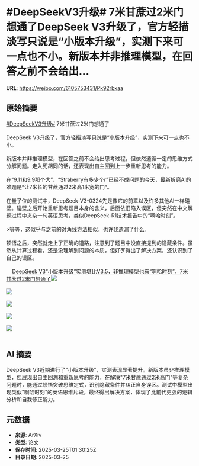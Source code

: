 # #DeepSeekV3升级# 7米甘蔗过2米门想通了DeepSeek V3升级了，官方轻描淡写只说是“小版本升级”，实测下来可一点也不小。新版本并非推理模型，在回答之前不会给出...

**URL**: https://weibo.com/6105753431/Pk92rbxaa

## 原始摘要

<a href="https://m.weibo.cn/search?containerid=231522type%3D1%26t%3D10%26q%3D%23DeepSeekV3%E5%8D%87%E7%BA%A7%23&amp;extparam=%23DeepSeekV3%E5%8D%87%E7%BA%A7%23" data-hide=""><span class="surl-text">#DeepSeekV3升级#</span></a> 7米甘蔗过2米门想通了<br><br>DeepSeek V3升级了，官方轻描淡写只说是“小版本升级”，实测下来可一点也不小。<br><br>新版本并非推理模型，在回答之前不会给出思考过程，但依然遵循一定的思维方式分解问题。走入死胡同的话，还表现出自主回到上一步重新思考的能力。<br><br>在“9.11和9.9那个大”、“Straberry有多少个r”已经不成问题的今天，最新折磨AI的难题是“让7米长的甘蔗通过2米高1米宽的门”。<br><br>在量子位的测试中，DeepSeek-V3-0324先是像它的前辈以及许多其他AI一样碰壁。碰壁之后开始重新思考题目本身的含义，后面依旧陷入误区，但突然在中文解题过程中夹杂一句英语思考，类似DeepSeek-R1技术报告中的“啊哈时刻”。<br><br>&gt;等等，这似乎与之前的对角线方法相似，也许我遗漏了什么。<br><br>顿悟之后，突然就走上了正确的道路，注意到了题目中没直接提到的隐藏条件。虽然从计算过程看，还是没理解到问题的本质，但好歹得出了解决方案，还认识到了自己的误区。<br><br><a href="https://weibo.cn/sinaurl?u=https%3A%2F%2Fmp.weixin.qq.com%2Fs%2FDeqYqe5vBIFF7jj6OfH8AA" data-hide=""><span class="url-icon"><img style="width: 1rem;height: 1rem" src="https://h5.sinaimg.cn/upload/2015/09/25/3/timeline_card_small_web_default.png" referrerpolicy="no-referrer"></span><span class="surl-text">DeepSeek V3“小版本升级”实测堪比V3.5，非推理模型也有“啊哈时刻”，7米甘蔗过2米门想通了</span></a><img style="" src="https://tvax1.sinaimg.cn/large/006Fd7o3ly1hzsy7ogu4uj30lm06mmyx.jpg" referrerpolicy="no-referrer"><br><br><img style="" src="https://tvax1.sinaimg.cn/large/006Fd7o3ly1hzsy80cm53j31a21eiatf.jpg" referrerpolicy="no-referrer"><br><br><img style="" src="https://tvax3.sinaimg.cn/large/006Fd7o3ly1hzsy8bqt57j30zq16uarf.jpg" referrerpolicy="no-referrer"><br><br><img style="" src="https://tvax1.sinaimg.cn/large/006Fd7o3ly1hzsy8outhjj312i0xo7gh.jpg" referrerpolicy="no-referrer"><br><br><img style="" src="https://tvax2.sinaimg.cn/large/006Fd7o3ly1hzsy8t23itj31661ei7k7.jpg" referrerpolicy="no-referrer"><br><br>

## AI 摘要

DeepSeek V3近期进行了"小版本升级"，实测表现显著提升。新版本虽非推理模型，但展现出自主回溯和重新思考的能力，在解决"7米甘蔗通过2米高门"等复杂问题时，能通过顿悟突破思维定式，识别隐藏条件并纠正自身误区。测试中模型出现类似"啊哈时刻"的英语思维片段，最终得出解决方案，体现了比前代更强的逻辑分析和自我修正能力。

## 元数据

- **来源**: ArXiv
- **类型**: 论文
- **保存时间**: 2025-03-25T01:30:25Z
- **目录日期**: 2025-03-25
